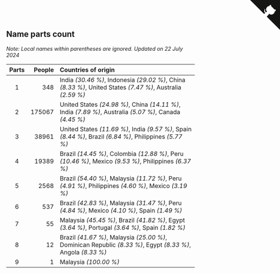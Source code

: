 ## Name parts count

*Note: Local names within parentheses are ignored.*
*Updated on 22 July 2024*

| Parts | People | Countries of origin |
| :--: | ---: | :--- |
| 1 | 348 | India *(30.46 %)*, Indonesia *(29.02 %)*, China *(8.33 %)*, United States *(7.47 %)*, Australia *(2.59 %)* |
| 2 | 175067 | United States *(24.98 %)*, China *(14.11 %)*, India *(7.89 %)*, Australia *(5.07 %)*, Canada *(4.45 %)* |
| 3 | 38961 | United States *(11.69 %)*, India *(9.57 %)*, Spain *(8.44 %)*, Brazil *(6.84 %)*, Philippines *(5.77 %)* |
| 4 | 19389 | Brazil *(14.45 %)*, Colombia *(12.88 %)*, Peru *(10.46 %)*, Mexico *(9.53 %)*, Philippines *(6.37 %)* |
| 5 | 2568 | Brazil *(54.40 %)*, Malaysia *(11.72 %)*, Peru *(4.91 %)*, Philippines *(4.60 %)*, Mexico *(3.19 %)* |
| 6 | 537 | Brazil *(42.83 %)*, Malaysia *(31.47 %)*, Peru *(4.84 %)*, Mexico *(4.10 %)*, Spain *(1.49 %)* |
| 7 | 55 | Malaysia *(45.45 %)*, Brazil *(41.82 %)*, Egypt *(3.64 %)*, Portugal *(3.64 %)*, Spain *(1.82 %)* |
| 8 | 12 | Brazil *(41.67 %)*, Malaysia *(25.00 %)*, Dominican Republic *(8.33 %)*, Egypt *(8.33 %)*, Angola *(8.33 %)* |
| 9 | 1 | Malaysia *(100.00 %)* |


<a href="https://github.com/jonatanklosko/wca_statistics" class="github-corner" aria-label="View source on Github"><svg width="80" height="80" viewBox="0 0 250 250" style="fill:#151513; color:#fff; position: absolute; top: 0; border: 0; right: 0;" aria-hidden="true"><path d="M0,0 L115,115 L130,115 L142,142 L250,250 L250,0 Z"></path><path d="M128.3,109.0 C113.8,99.7 119.0,89.6 119.0,89.6 C122.0,82.7 120.5,78.6 120.5,78.6 C119.2,72.0 123.4,76.3 123.4,76.3 C127.3,80.9 125.5,87.3 125.5,87.3 C122.9,97.6 130.6,101.9 134.4,103.2" fill="currentColor" style="transform-origin: 130px 106px;" class="octo-arm"></path><path d="M115.0,115.0 C114.9,115.1 118.7,116.5 119.8,115.4 L133.7,101.6 C136.9,99.2 139.9,98.4 142.2,98.6 C133.8,88.0 127.5,74.4 143.8,58.0 C148.5,53.4 154.0,51.2 159.7,51.0 C160.3,49.4 163.2,43.6 171.4,40.1 C171.4,40.1 176.1,42.5 178.8,56.2 C183.1,58.6 187.2,61.8 190.9,65.4 C194.5,69.0 197.7,73.2 200.1,77.6 C213.8,80.2 216.3,84.9 216.3,84.9 C212.7,93.1 206.9,96.0 205.4,96.6 C205.1,102.4 203.0,107.8 198.3,112.5 C181.9,128.9 168.3,122.5 157.7,114.1 C157.9,116.9 156.7,120.9 152.7,124.9 L141.0,136.5 C139.8,137.7 141.6,141.9 141.8,141.8 Z" fill="currentColor" class="octo-body"></path></svg></a><style>.github-corner:hover .octo-arm{animation:octocat-wave 560ms ease-in-out}@keyframes octocat-wave{0%,100%{transform:rotate(0)}20%,60%{transform:rotate(-25deg)}40%,80%{transform:rotate(10deg)}}@media (max-width:500px){.github-corner:hover .octo-arm{animation:none}.github-corner .octo-arm{animation:octocat-wave 560ms ease-in-out}}</style>
